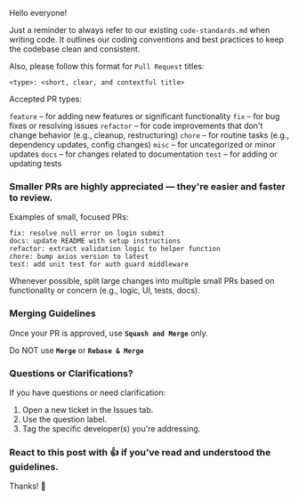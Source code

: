 Hello everyone!

Just a reminder to always refer to our existing `code-standards.md` when writing code. It outlines our coding conventions and best practices to keep the codebase clean and consistent.

Also, please follow this format for `Pull Request` titles:

```
<type>: <short, clear, and contextful title>
```

Accepted PR types:

`feature` – for adding new features or significant functionality
`fix` – for bug fixes or resolving issues
`refactor` – for code improvements that don't change behavior (e.g., cleanup, restructuring)
`chore` – for routine tasks (e.g., dependency updates, config changes)
`misc` – for uncategorized or minor updates
`docs` – for changes related to documentation
`test` – for adding or updating tests

### Smaller PRs are highly appreciated — they're easier and faster to review.

Examples of small, focused PRs:

```
fix: resolve null error on login submit
docs: update README with setup instructions
refactor: extract validation logic to helper function
chore: bump axios version to latest
test: add unit test for auth guard middleware
```

Whenever possible, split large changes into multiple small PRs based on functionality or concern (e.g., logic, UI, tests, docs).

### Merging Guidelines

Once your PR is approved, use **`Squash and Merge`** only.

Do NOT use **`Merge`** or **`Rebase & Merge`**

### Questions or Clarifications?

If you have questions or need clarification:

1. Open a new ticket in the Issues tab.
2. Use the question label.
3. Tag the specific developer(s) you're addressing.

### React to this post with 👍 if you’ve read and understood the guidelines.

Thanks! 🙌
